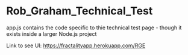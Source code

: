 # Rob_Graham_Technical_Test
app.js contains the code specific to thie technical test page - though it exists inside a larger Node.js project


Link to see UI:
  https://fractalityapp.herokuapp.com/RGE


